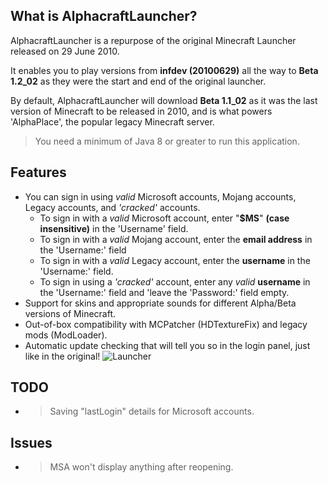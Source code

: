 ## What is AlphacraftLauncher?
AlphacraftLauncher is a repurpose of the original Minecraft Launcher released on 29 June 2010.

It enables you to play versions from **infdev (20100629)** all the way to **Beta 1.2_02** as they were the start and end of the original launcher.

By default, AlphacraftLauncher will download **Beta 1.1_02** as it was the last version of Minecraft to be released in 2010, and is what powers 'AlphaPlace', the popular legacy Minecraft server.

> You need a minimum of Java 8 or greater to run this application.

## Features
- You can sign in using *valid* Microsoft accounts, Mojang accounts, Legacy accounts, and *'cracked'* accounts.
  - To sign in with a *valid* Microsoft account, enter "**$MS**" **(case insensitive)** in the 'Username' field.
  - To sign in with a *valid* Mojang account, enter the **email address** in the 'Username:' field
  - To sign in with a *valid* Legacy account, enter the **username** in the 'Username:' field.
  - To sign in using a *'cracked'* account, enter any *valid* **username** in the 'Username:' field and 'leave the 'Password:' field empty.
- Support for skins and appropriate sounds for different Alpha/Beta versions of Minecraft.
- Out-of-box compatibility with MCPatcher (HDTextureFix) and legacy mods (ModLoader).
- Automatic update checking that will tell you so in the login panel, just like in the original!
![Launcher](https://i.imgur.com/CNB25rv.png)

## TODO
- >Saving "lastLogin" details for Microsoft accounts.

## Issues
- >MSA won't display anything after reopening.
